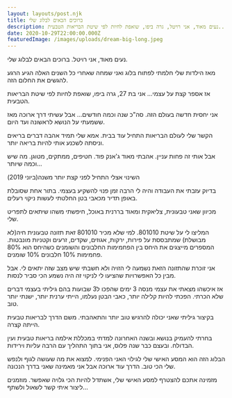 ```yaml
---
layout: layouts/post.njk
title: ברוכים הבאים לבלוג שלי
description: נעים מאוד, אני רויטל, גרה ביפו, שואפת לחיות לפי שיטת הבריאות הטבעית..
date: 2020-10-29T22:00:00.000Z
featuredImage: /images/uploads/dream-big-long.jpeg
---
```

נעים מאוד, אני רויטל. ברוכים הבאים לבלוג שלי.

מאז הילדות שלי חלמתי לפתוח בלוג ואני שמחה שאחרי כל השנים האלה הגיע הרגע להגשים את החלום הזה.

אז אספר קצת על עצמי... אני בת 27, גרה ביפו, שואפת לחיות לפי שיטת הבריאות הטבעית.

אני יחסית חדשה בעולם הזה. סה"כ שנה וכמה חודשים... אבל עשיתי דרך ארוכה מאז ששמעתי על הנושא לראשונה ועד היום.

הקשר שלי לעולם הבריאות התחיל עוד בבית. אמא שלי תמיד אהבה דברים בריאים וניסתה לשכנע אותי להיות בריאה יותר. 

אבל אותי זה פחות עניין. אהבתי מאוד ג'אנק פוד. חטיפים, ממתקים, מטוגן. מה שיש וכמה שיותר…

השינוי אצלי התחיל לפני קצת יותר משנה(ביוני 2019)

בדיוק עזבתי את העבודה והיה לי הרבה זמן פנוי להשקיע בעצמי. בתור אחת שסובלת באופן תדיר מכאבי בטן החלטתי לעשות ניקוי רעלים. 

מכיוון שאני טבעונית, צליאקית ומאוד בררנית באוכל, חיפשתי משהו שיתאים לתפריט שלי. 

המליצו לי על שיטת 801010. למי שלא מכיר 801010 זאת תזונה טבעונית חיה(לא מבושלת) שמתבססת על פירות, ירקות, אגוזים, שקדים, זרעים וקטניות מונבטות. המספרים מייצגים את היחס בין הפחמימות החלבונים והשומנים כשהיחס הוא 80% פחמימות 10% חלבונים 10% שומנים.

אני זוכרת שהתזונה הזאת נשמעה לי הזויה ולא חשבתי שיש מצב שזה יתאים לי. אבל מבין כל האפשרויות שהציעו לי לניקוי זה היה נשמע הכי סביר לנסות. 

אז איכשהו מצאתי את עצמי מנסה 3 ימים שהפכו ל3 שבועות בהם גיליתי בעצמי דברים שלא הכרתי. הפכתי להיות קלילה יותר, כאבי הבטן נעלמו, הייתי ערנית יותר, ישנתי יותר טוב. 

בקיצור גיליתי שאני יכולה להרגיש טוב יותר והתאהבתי. משם הדרך לבריאות טבעית הייתה קצרה. 

בחרתי להעמיק בנושא ובשנה האחרונה למדתי במכללת אילמה בריאות טבעית ועין הבדולח. ובעצם כבר שנה פלוס, אני בתוך התהליך עם הרבה עליות וירידות. 

הבלוג הזה הוא המסע האישי שלי לגילוי האני הפנימי. למצוא את מה שעושה לגוף ולנפש שלי הכי טוב. הדרך עוד ארוכה אבל אני מאמינה שאני בדרך הנכונה. 

מזמינה אתכם להצטרף למסע האישי שלי, אשתדל להיות הכי גלויה שאפשר. מוזמנים ליצור איתי קשר לשאול ולשתף...